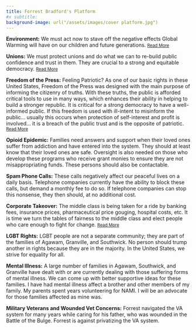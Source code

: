 ```yaml
---
title: Forrest Bradford's Platform
#x subtitle: 
background-image: url("/assets/images/cover platform.jpg")
---
```

<b>Environment:</b>  We must act now to stave off the negative effects Global Warming will have on our children and future generations.
 <a href="/environment.html"><small>Read More</small></a>

<b>Unions:</b>  We must protect unions and do what we can to re-build public confidence and trust in them. They are crucial to a strong and equitable democracy. <a href="/Unions.html"><small>Read More</small></a>

<b>Freedom of the Press:</b>   Feeling Patriotic?  As one of our basic rights in these United States, Freedom of the Press was designed with the main purpose of informing the citizenry of truths.  With these truths, the public is afforded critical tools to use in many ways, which enhances their ability in helping to build a stronger republic.  It is critical for a strong democracy to have a well-informed public.   If this freedom is used with ill-intent to misinform the public… usually this occurs when protection of self-interest and profit is involved… it is a breach of the public trust and is the opposite of patriotic. <a href="/pressfreedom.html"><small>Read More</small></a>

<b>Opioid Epidemic:</b>  Families need answers and support when their loved ones suffer from addiction and have entered into the system.  They should at least know that their loved ones are safe.  Oversight is also needed on those who develop these programs who receive grant monies to ensure they are not misappropriating funds.  These persons should also be contactable.

<b>Spam Phone Calls:</b>  These calls negatively affect our peaceful lives on a daily basis.  Telephone companies currently have the ability to block these calls, but demand a monthly fee to do so.  If telephone companies can stop this nonsense, they then should, at no additional cost.

<b>Corporate Takeover:</b>  The middle class is being taken for a ride by banking fees, insurance prices, pharmaceutical price gouging, hospital costs, etc.  It is time we turn the tables of fairness to the middle class and elect people who care enough to fight for change. <a href="/corporations.html"><small>Read More</small></a>

<b>LGBT Rights:</b> LGBT people are not a separate community; they are part of the families of Agawam, Granville, and Southwick. No person should trump another in rights because they are in the majority.  In the United States, we strive for equality for all.

<b>Mental Illness:</b> A large number of families in Agawam, Southwick, and Granville have dealt with or are currently dealing with those suffering forms of mental illness.  We can come up with better supportive ideas for these families.  I have had mental illness affect a brother and other members of my family.  My parents spent years volunteering for NAMI.   I will be an advocate for those families affected as mine was.

<b>Military Veterans and Wounded Vet Concerns:</b> Forrest navigated the VA system for many years while caring for his father, who was wounded in the Battle of the Bulge.  Forrest is against privatizing the VA system.
